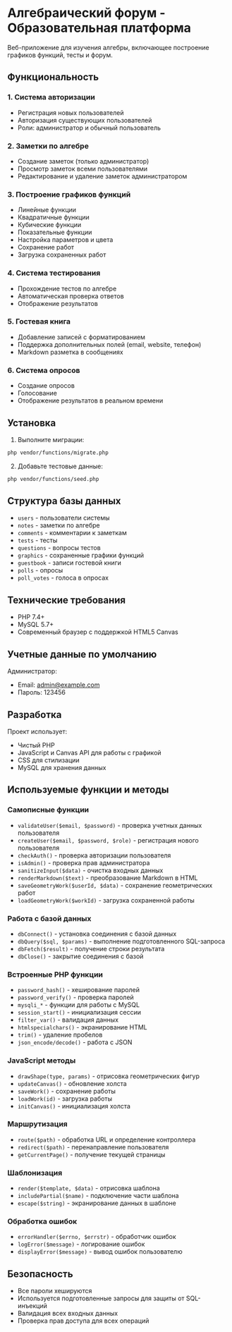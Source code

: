 # Алгебраический форум - Образовательная платформа

Веб-приложение для изучения алгебры, включающее построение графиков функций, тесты и форум.

## Функциональность

### 1. Система авторизации
- Регистрация новых пользователей
- Авторизация существующих пользователей
- Роли: администратор и обычный пользователь

### 2. Заметки по алгебре
- Создание заметок (только администратор)
- Просмотр заметок всеми пользователями
- Редактирование и удаление заметок администратором

### 3. Построение графиков функций
- Линейные функции
- Квадратичные функции
- Кубические функции
- Показательные функции
- Настройка параметров и цвета
- Сохранение работ
- Загрузка сохраненных работ

### 4. Система тестирования
- Прохождение тестов по алгебре
- Автоматическая проверка ответов
- Отображение результатов

### 5. Гостевая книга
- Добавление записей с форматированием
- Поддержка дополнительных полей (email, website, телефон)
- Markdown разметка в сообщениях

### 6. Система опросов
- Создание опросов
- Голосование
- Отображение результатов в реальном времени

## Установка

1. Выполните миграции:
```bash
php vendor/functions/migrate.php
```
2. Добавьте тестовые данные:
```bash
php vendor/functions/seed.php
```

## Структура базы данных

- `users` - пользователи системы
- `notes` - заметки по алгебре
- `comments` - комментарии к заметкам
- `tests` - тесты
- `questions` - вопросы тестов
- `graphics` - сохраненные графики функций
- `guestbook` - записи гостевой книги
- `polls` - опросы
- `poll_votes` - голоса в опросах

## Технические требования

- PHP 7.4+
- MySQL 5.7+
- Современный браузер с поддержкой HTML5 Canvas

## Учетные данные по умолчанию

Администратор:
- Email: admin@example.com
- Пароль: 123456

## Разработка

Проект использует:
- Чистый PHP
- JavaScript и Canvas API для работы с графикой
- CSS для стилизации
- MySQL для хранения данных

## Используемые функции и методы

### Самописные функции
- `validateUser($email, $password)` - проверка учетных данных пользователя
- `createUser($email, $password, $role)` - регистрация нового пользователя
- `checkAuth()` - проверка авторизации пользователя
- `isAdmin()` - проверка прав администратора
- `sanitizeInput($data)` - очистка входных данных
- `renderMarkdown($text)` - преобразование Markdown в HTML
- `saveGeometryWork($userId, $data)` - сохранение геометрических работ
- `loadGeometryWork($workId)` - загрузка сохраненной работы

### Работа с базой данных
- `dbConnect()` - установка соединения с базой данных
- `dbQuery($sql, $params)` - выполнение подготовленного SQL-запроса
- `dbFetch($result)` - получение строки результата
- `dbClose()` - закрытие соединения с базой

### Встроенные PHP функции
- `password_hash()` - хеширование паролей
- `password_verify()` - проверка паролей
- `mysqli_*` - функции для работы с MySQL
- `session_start()` - инициализация сессии
- `filter_var()` - валидация данных
- `htmlspecialchars()` - экранирование HTML
- `trim()` - удаление пробелов
- `json_encode/decode()` - работа с JSON

### JavaScript методы
- `drawShape(type, params)` - отрисовка геометрических фигур
- `updateCanvas()` - обновление холста
- `saveWork()` - сохранение работы
- `loadWork(id)` - загрузка работы
- `initCanvas()` - инициализация холста

### Маршрутизация
- `route($path)` - обработка URL и определение контроллера
- `redirect($path)` - перенаправление пользователя
- `getCurrentPage()` - получение текущей страницы

### Шаблонизация
- `render($template, $data)` - отрисовка шаблона
- `includePartial($name)` - подключение части шаблона
- `escape($string)` - экранирование данных в шаблоне

### Обработка ошибок
- `errorHandler($errno, $errstr)` - обработчик ошибок
- `logError($message)` - логирование ошибок
- `displayError($message)` - вывод ошибок пользователю

## Безопасность

- Все пароли хешируются
- Используется подготовленные запросы для защиты от SQL-инъекций
- Валидация всех входных данных
- Проверка прав доступа для всех операций
